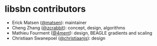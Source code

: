 # libsbn contributors

* Erick Matsen ([@matsen](https://github.com/matsen)): maintainer
* Cheng Zhang ([@zcrabbit](https://github.com/zcrabbit)): concept, design, algorithms
* Mathieu Fourment ([@4ment](https://github.com/4ment)): design, BEAGLE gradients and scaling
* Christiaan Swanepoel ([@christiaanjs](https://github.com/christiaanjs)): design
